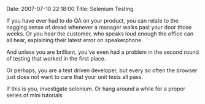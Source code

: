 Date: 2007-07-10 22:18:00
Title: Selenium Testing

If you have ever had to do QA on your product, you can relate to the
nagging sense of dread whenever a manager walks past your door those
weeks. Or you hear the customer, who speaks loud enough the office can
all hear, explaining their latest error on speakerphone.

And unless you are brilliant, you've even had a problem in the second
round of testing that worked in the first place.

Or perhaps, you are a test driven developer, but every so often the
browser just does not want to care that your unit tests all pass.

If this is you, investigate selenium. Or hang around a while for a
proper series of mini tutorials
